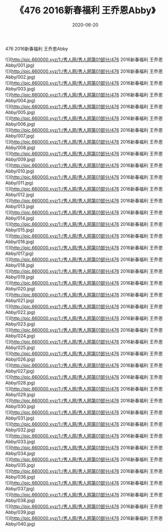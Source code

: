 ﻿---
layout: post
title:  《476 2016新春福利 王乔恩Abby》
date:   2020-06-20
img: http://pic.660000.xyz/1:/秀人网/秀人网第01部分/476 2016新春福利 王乔恩Abby/000.jpg
categories: [美女, 清纯, 唯美]
---

476 2016新春福利 王乔恩Abby

  ![](http://pic.660000.xyz/1:/秀人网/秀人网第01部分/476 2016新春福利 王乔恩Abby/001.jpg) <br> ![](http://pic.660000.xyz/1:/秀人网/秀人网第01部分/476 2016新春福利 王乔恩Abby/002.jpg) <br> ![](http://pic.660000.xyz/1:/秀人网/秀人网第01部分/476 2016新春福利 王乔恩Abby/003.jpg) <br> ![](http://pic.660000.xyz/1:/秀人网/秀人网第01部分/476 2016新春福利 王乔恩Abby/004.jpg) <br> ![](http://pic.660000.xyz/1:/秀人网/秀人网第01部分/476 2016新春福利 王乔恩Abby/005.jpg) <br> ![](http://pic.660000.xyz/1:/秀人网/秀人网第01部分/476 2016新春福利 王乔恩Abby/006.jpg) <br> ![](http://pic.660000.xyz/1:/秀人网/秀人网第01部分/476 2016新春福利 王乔恩Abby/007.jpg) <br> ![](http://pic.660000.xyz/1:/秀人网/秀人网第01部分/476 2016新春福利 王乔恩Abby/008.jpg) <br> ![](http://pic.660000.xyz/1:/秀人网/秀人网第01部分/476 2016新春福利 王乔恩Abby/009.jpg) <br> ![](http://pic.660000.xyz/1:/秀人网/秀人网第01部分/476 2016新春福利 王乔恩Abby/010.jpg) <br> ![](http://pic.660000.xyz/1:/秀人网/秀人网第01部分/476 2016新春福利 王乔恩Abby/011.jpg) <br> ![](http://pic.660000.xyz/1:/秀人网/秀人网第01部分/476 2016新春福利 王乔恩Abby/012.jpg) <br> ![](http://pic.660000.xyz/1:/秀人网/秀人网第01部分/476 2016新春福利 王乔恩Abby/013.jpg) <br> ![](http://pic.660000.xyz/1:/秀人网/秀人网第01部分/476 2016新春福利 王乔恩Abby/014.jpg) <br> ![](http://pic.660000.xyz/1:/秀人网/秀人网第01部分/476 2016新春福利 王乔恩Abby/015.jpg) <br> ![](http://pic.660000.xyz/1:/秀人网/秀人网第01部分/476 2016新春福利 王乔恩Abby/016.jpg) <br> ![](http://pic.660000.xyz/1:/秀人网/秀人网第01部分/476 2016新春福利 王乔恩Abby/017.jpg) <br> ![](http://pic.660000.xyz/1:/秀人网/秀人网第01部分/476 2016新春福利 王乔恩Abby/018.jpg) <br> ![](http://pic.660000.xyz/1:/秀人网/秀人网第01部分/476 2016新春福利 王乔恩Abby/019.jpg) <br> ![](http://pic.660000.xyz/1:/秀人网/秀人网第01部分/476 2016新春福利 王乔恩Abby/020.jpg) <br> ![](http://pic.660000.xyz/1:/秀人网/秀人网第01部分/476 2016新春福利 王乔恩Abby/021.jpg) <br> ![](http://pic.660000.xyz/1:/秀人网/秀人网第01部分/476 2016新春福利 王乔恩Abby/022.jpg) <br> ![](http://pic.660000.xyz/1:/秀人网/秀人网第01部分/476 2016新春福利 王乔恩Abby/023.jpg) <br> ![](http://pic.660000.xyz/1:/秀人网/秀人网第01部分/476 2016新春福利 王乔恩Abby/024.jpg) <br> ![](http://pic.660000.xyz/1:/秀人网/秀人网第01部分/476 2016新春福利 王乔恩Abby/025.jpg) <br> ![](http://pic.660000.xyz/1:/秀人网/秀人网第01部分/476 2016新春福利 王乔恩Abby/026.jpg) <br> ![](http://pic.660000.xyz/1:/秀人网/秀人网第01部分/476 2016新春福利 王乔恩Abby/027.jpg) <br> ![](http://pic.660000.xyz/1:/秀人网/秀人网第01部分/476 2016新春福利 王乔恩Abby/028.jpg) <br> ![](http://pic.660000.xyz/1:/秀人网/秀人网第01部分/476 2016新春福利 王乔恩Abby/029.jpg) <br> ![](http://pic.660000.xyz/1:/秀人网/秀人网第01部分/476 2016新春福利 王乔恩Abby/030.jpg) <br> ![](http://pic.660000.xyz/1:/秀人网/秀人网第01部分/476 2016新春福利 王乔恩Abby/031.jpg) <br> ![](http://pic.660000.xyz/1:/秀人网/秀人网第01部分/476 2016新春福利 王乔恩Abby/032.jpg) <br> ![](http://pic.660000.xyz/1:/秀人网/秀人网第01部分/476 2016新春福利 王乔恩Abby/033.jpg) <br> ![](http://pic.660000.xyz/1:/秀人网/秀人网第01部分/476 2016新春福利 王乔恩Abby/034.jpg) <br> ![](http://pic.660000.xyz/1:/秀人网/秀人网第01部分/476 2016新春福利 王乔恩Abby/035.jpg) <br> ![](http://pic.660000.xyz/1:/秀人网/秀人网第01部分/476 2016新春福利 王乔恩Abby/036.jpg) <br> ![](http://pic.660000.xyz/1:/秀人网/秀人网第01部分/476 2016新春福利 王乔恩Abby/037.jpg) <br> ![](http://pic.660000.xyz/1:/秀人网/秀人网第01部分/476 2016新春福利 王乔恩Abby/038.jpg) <br> ![](http://pic.660000.xyz/1:/秀人网/秀人网第01部分/476 2016新春福利 王乔恩Abby/039.jpg) <br> ![](http://pic.660000.xyz/1:/秀人网/秀人网第01部分/476 2016新春福利 王乔恩Abby/040.jpg) <br>